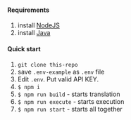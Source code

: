 #### Requirements
1. install [NodeJS](https://nodejs.org/en/download/)
1. install [Java](https://www.java.com/en/download/)

#### Quick start
1. `git clone this-repo`
1. save `.env-example` as `.env` file
1. Edit `.env`. Put valid API KEY.
1. `$ npm i`
1. `$ npm run build` - starts translation
1. `$ npm run execute` - starts execution
1. `$ npm run start` - starts all together